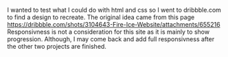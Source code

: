 I wanted to test what I could do with html and css so I went to dribbble.com to find a design to recreate. 
The original idea came from this page https://dribbble.com/shots/3104643-Fire-Ice-Website/attachments/655216
Responsivness is not a consideration for this site as it is mainly to show progression. Although, I may come back and add full responsivness after the other two projects are finished.



